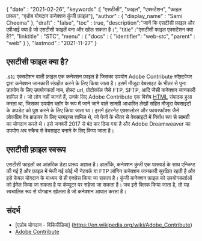 {
  "date" : "2021-02-26",
  "keywords" :[ "एसटीसी", "फ़ाइल", "एक्सटेंशन", "फ़ाइल प्रारूप", "एडोब योगदान कनेक्शन कुंजी फ़ाइल"],
  "author" : {
    "display_name" : "Sami Cheema"
},
  "draft" : "false",
  "toc" : true,
  "description":"जानें कि एसटीसी फ़ाइल और एपीआई क्या है जो एसटीसी फाइलें बना और खोल सकता है।",
  "title" :"एसटीसी फाइल एक्सटेंशन क्या है?",
  "linktitle" : "STC",
  "menu" : {
    "docs" : {
      "identifier": "web-stc",
      "parent" : "web"
}
},
  "lastmod" : "2021-11-27"
}

## एसटीसी फाइल क्या है?

.stc एक्सटेंशन वाली फ़ाइल एक कनेक्शन फ़ाइल है जिसका उपयोग Adobe Contribute सॉफ़्टवेयर द्वारा कनेक्शन जानकारी संग्रहीत करने के लिए किया जाता है। इसमें मौजूदा वेबसाइट के भीतर से पुन: उपयोग के लिए उपयोगकर्ता नाम, होस्ट url, प्रोटोकॉल जैसे FTP, SFTP, आदि जैसी कनेक्शन जानकारी शामिल है। जो लोग नहीं जानते हैं, उनके लिए Adobe Contribute एक विशेष [HTML](/hi/web/html/) संपादक हुआ करता था, जिसका उपयोग ब्लॉग के रूप में जाने जाने वाले सामग्री आधारित लेखों सहित मौजूदा वेबसाइटों के अपडेट को पुश करने के लिए किया जाता था। इसमें इंटरनेट एक्सप्लोरर और फायरफॉक्स जैसे लोकप्रिय वेब ब्राउजर के लिए प्लगइन्स शामिल थे, जो पेजों के भीतर से वेबसाइटों में निर्बाध रूप से सामग्री का योगदान करते थे। इसे जनवरी 2017 से बंद कर दिया गया है और Adobe Dreamweaver का उपयोग अब स्क्रैच से वेबसाइट बनाने के लिए किया जाता है।

## एसटीसी फ़ाइल स्वरूप

एसटीसी फाइलों का आंतरिक डेटा प्रारूप अज्ञात है। हालाँकि, कनेक्शन कुंजी एक पासवर्ड के साथ एन्क्रिप्ट की गई है और फ़ाइल में भेजी गई कोई भी नेटवर्क या FTP लॉगिन कनेक्शन जानकारी सुरक्षित रहती है और इसे केवल योगदान के माध्यम से ही एक्सेस किया जा सकता है। कुंजी कनेक्शन फ़ाइल को उपयोगकर्ताओं को ईमेल किया जा सकता है या कंप्यूटर पर सहेजा जा सकता है। जब इसे क्लिक किया जाता है, तो यह स्वचालित रूप से योगदान खोलता है जो कनेक्शन आयात करता है।

## संदर्भ

- [एडोब योगदान - विकिपीडिया] (https://en.wikipedia.org/wiki/Adobe_Contribute)
- [Adobe Contribute](hhttps://help.adobe.com/archive/en_US/contribute/cs5/contribute_cs5_help.pdf)

